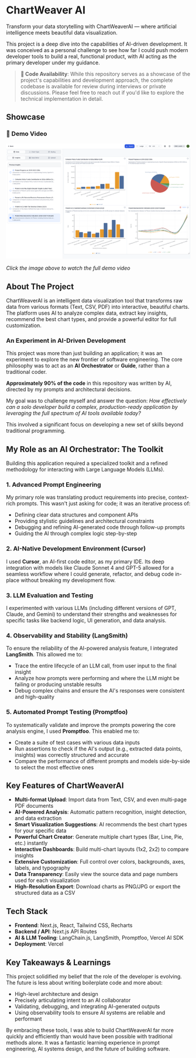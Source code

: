 # ChartWeaver AI

Transform your data storytelling with ChartWeaverAI — where artificial intelligence meets beautiful data visualization.

This project is a deep dive into the capabilities of AI-driven development. It was conceived as a personal challenge to see how far I could push modern developer tools to build a real, functional product, with AI acting as the primary developer under my guidance.

> **💼 Code Availability**: While this repository serves as a showcase of the project's capabilities and development approach, the complete codebase is available for review during interviews or private discussions. Please feel free to reach out if you'd like to explore the technical implementation in detail.

## Showcase

### 🎥 Demo Video
[![ChartWeaver AI Demo](chart-weaver-preview.png)](https://www.youtube.com/watch?v=WrqVTQCNEec)

*Click the image above to watch the full demo video*

## About The Project

ChartWeaverAI is an intelligent data visualization tool that transforms raw data from various formats (Text, CSV, PDF) into interactive, beautiful charts. The platform uses AI to analyze complex data, extract key insights, recommend the best chart types, and provide a powerful editor for full customization.

### An Experiment in AI-Driven Development

This project was more than just building an application; it was an experiment to explore the new frontier of software engineering. The core philosophy was to act as an **AI Orchestrator** or **Guide**, rather than a traditional coder.

**Approximately 90% of the code** in this repository was written by AI, directed by my prompts and architectural decisions.

My goal was to challenge myself and answer the question: *How effectively can a solo developer build a complex, production-ready application by leveraging the full spectrum of AI tools available today?*

This involved a significant focus on developing a new set of skills beyond traditional programming.

## My Role as an AI Orchestrator: The Toolkit

Building this application required a specialized toolkit and a refined methodology for interacting with Large Language Models (LLMs).

### 1. Advanced Prompt Engineering

My primary role was translating product requirements into precise, context-rich prompts. This wasn't just asking for code; it was an iterative process of:

- Defining clear data structures and component APIs
- Providing stylistic guidelines and architectural constraints
- Debugging and refining AI-generated code through follow-up prompts
- Guiding the AI through complex logic step-by-step

### 2. AI-Native Development Environment (Cursor)

I used **Cursor**, an AI-first code editor, as my primary IDE. Its deep integration with models like Claude Sonnet 4 and GPT-5 allowed for a seamless workflow where I could generate, refactor, and debug code in-place without breaking my development flow.

### 3. LLM Evaluation and Testing

I experimented with various LLMs (including different versions of GPT, Claude, and Gemini) to understand their strengths and weaknesses for specific tasks like backend logic, UI generation, and data analysis.

### 4. Observability and Stability (LangSmith)

To ensure the reliability of the AI-powered analysis feature, I integrated **LangSmith**. This allowed me to:

- Trace the entire lifecycle of an LLM call, from user input to the final insight
- Analyze how prompts were performing and where the LLM might be failing or producing unstable results
- Debug complex chains and ensure the AI's responses were consistent and high-quality

### 5. Automated Prompt Testing (Promptfoo)

To systematically validate and improve the prompts powering the core analysis engine, I used **Promptfoo**. This enabled me to:

- Create a suite of test cases with various data inputs
- Run assertions to check if the AI's output (e.g., extracted data points, insights) was correctly structured and accurate
- Compare the performance of different prompts and models side-by-side to select the most effective ones

## Key Features of ChartWeaverAI

- **Multi-format Upload**: Import data from Text, CSV, and even multi-page PDF documents
- **AI-Powered Analysis**: Automatic pattern recognition, insight detection, and data extraction
- **Smart Visualization Suggestions**: AI recommends the best chart types for your specific data
- **Powerful Chart Creator**: Generate multiple chart types (Bar, Line, Pie, etc.) instantly
- **Interactive Dashboards**: Build multi-chart layouts (1x2, 2x2) to compare insights
- **Extensive Customization**: Full control over colors, backgrounds, axes, labels, and typography
- **Data Transparency**: Easily view the source data and page numbers used for each visualization
- **High-Resolution Export**: Download charts as PNG/JPG or export the structured data as a CSV

## Tech Stack

- **Frontend**: Next.js, React, Tailwind CSS, Recharts
- **Backend / API**: Next.js API Routes
- **AI & LLM Tooling**: LangChain.js, LangSmith, Promptfoo, Vercel AI SDK
- **Deployment**: Vercel

## Key Takeaways & Learnings

This project solidified my belief that the role of the developer is evolving. The future is less about writing boilerplate code and more about:

- High-level architecture and design
- Precisely articulating intent to an AI collaborator
- Validating, debugging, and integrating AI-generated outputs
- Using observability tools to ensure AI systems are reliable and performant

By embracing these tools, I was able to build ChartWeaverAI far more quickly and efficiently than would have been possible with traditional methods alone. It was a fantastic learning experience in prompt engineering, AI systems design, and the future of building software.


